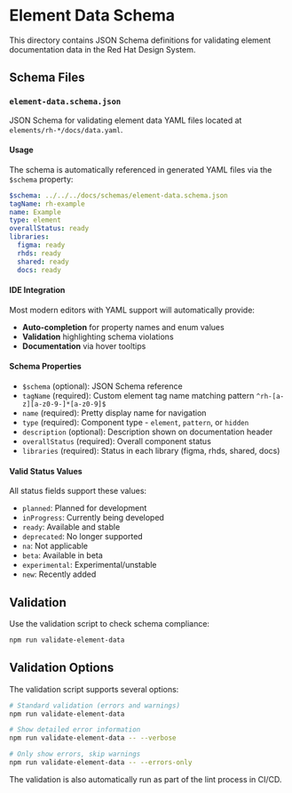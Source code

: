 # Element Data Schema

This directory contains JSON Schema definitions for validating element documentation data in the Red Hat Design System.

## Schema Files

### `element-data.schema.json`

JSON Schema for validating element data YAML files located at `elements/rh-*/docs/data.yaml`.

#### Usage

The schema is automatically referenced in generated YAML files via the `$schema` property:

```yaml
$schema: ../../../docs/schemas/element-data.schema.json
tagName: rh-example
name: Example
type: element
overallStatus: ready
libraries:
  figma: ready
  rhds: ready
  shared: ready
  docs: ready
```

#### IDE Integration

Most modern editors with YAML support will automatically provide:

- **Auto-completion** for property names and enum values
- **Validation** highlighting schema violations
- **Documentation** via hover tooltips

#### Schema Properties

- `$schema` (optional): JSON Schema reference
- `tagName` (required): Custom element tag name matching pattern `^rh-[a-z][a-z0-9-]*[a-z0-9]$`
- `name` (required): Pretty display name for navigation
- `type` (required): Component type - `element`, `pattern`, or `hidden`
- `description` (optional): Description shown on documentation header
- `overallStatus` (required): Overall component status
- `libraries` (required): Status in each library (figma, rhds, shared, docs)

#### Valid Status Values

All status fields support these values:

- `planned`: Planned for development
- `inProgress`: Currently being developed
- `ready`: Available and stable
- `deprecated`: No longer supported
- `na`: Not applicable
- `beta`: Available in beta
- `experimental`: Experimental/unstable
- `new`: Recently added

## Validation

Use the validation script to check schema compliance:

```bash
npm run validate-element-data
```

## Validation Options

The validation script supports several options:

```bash
# Standard validation (errors and warnings)
npm run validate-element-data

# Show detailed error information
npm run validate-element-data -- --verbose

# Only show errors, skip warnings
npm run validate-element-data -- --errors-only
```

The validation is also automatically run as part of the lint process in CI/CD.
